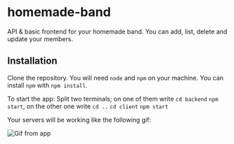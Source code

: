 # homemade-band
API & basic frontend for your homemade band. You can add, list, delete and update your members.

## Installation 
Clone the repository. You will need `node` and `npm` on your machine.
You can install `npm` with `npm install`.

To start the app:
Split two terminals; 
on one of them write `cd backend` `npm start`,
on the other one write `cd ..` `cd client` `npm start`

Your servers will be working like the following gif:

![Gif from app](/members.gif)